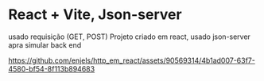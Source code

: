 # React + Vite, Json-server

usado requisição (GET, POST)
Projeto criado em react, usado json-server apra simular back end


https://github.com/enjels/http_em_react/assets/90569314/4b1ad007-63f7-4580-bf54-8f113b894683

